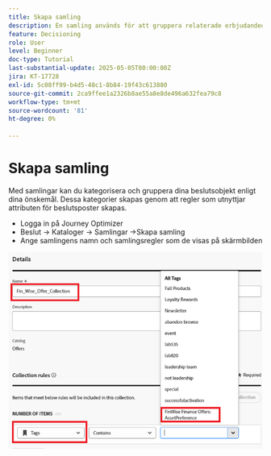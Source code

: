```yaml
---
title: Skapa samling
description: En samling används för att gruppera relaterade erbjudandeobjekt vid beslut, vilket gör det enklare att hantera och ordna innehåll kring ett specifikt tema, en viss målgrupp eller ett visst kampanjmål.
feature: Decisioning
role: User
level: Beginner
doc-type: Tutorial
last-substantial-update: 2025-05-05T00:00:00Z
jira: KT-17728
exl-id: 5c08ff99-b4d5-48c1-8b84-19f43c613880
source-git-commit: 2ca9ffee1a2326b8ae55a8e8de496a632fea79c8
workflow-type: tm+mt
source-wordcount: '81'
ht-degree: 0%

---
```


# Skapa samling

Med samlingar kan du kategorisera och gruppera dina beslutsobjekt enligt dina önskemål. Dessa kategorier skapas genom att regler som utnyttjar attributen för beslutsposter skapas.

* Logga in på Journey Optimizer
* Beslut -> Kataloger -> Samlingar ->Skapa samling
* Ange samlingens namn och samlingsregler som de visas på skärmbilden

![create-collection](assets/fin-wise-collection.png)
